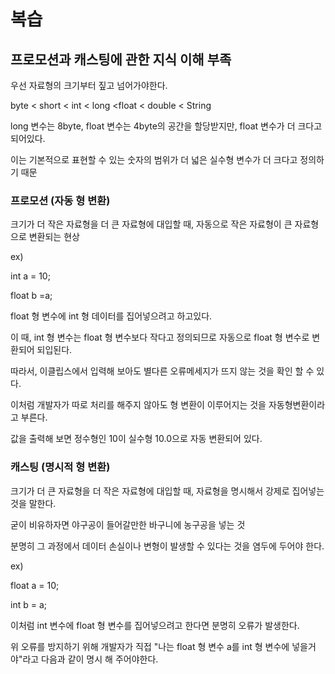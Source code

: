 # 복습

## 프로모션과 캐스팅에 관한 지식 이해 부족

우선 자료형의 크기부터 짚고 넘어가야한다.

byte < short < int < long <float < double < String

long 변수는 8byte, float 변수는 4byte의 공간을 할당받지만, float 변수가 더
크다고 되어있다. 

이는 기본적으로 표현할 수 있는 숫자의 범위가 더 넓은 실수형 변수가
더 크다고 정의하기 때문

### 프로모션 (자동 형 변환)

크기가 더 작은 자료형을 더 큰 자료형에 대입할 때, 자동으로 작은 자료형이 큰 자료형으로
변환되는 현상

ex)

int a = 10;

float b =a;

float 형 변수에 int 형 데이터를 집어넣으려고 하고있다.

이 때, int 형 변수는 float 형 변수보다 작다고 정의되므로 자동으로 float 형 변수로 변환되어 되입된다.

따라서, 이클립스에서 입력해 보아도 별다른 오류메세지가 뜨지 않는 것을 확인 할 수 있다.

이처럼 개발자가 따로 처리를 해주지 않아도 형 변환이 이루어지는 것을 자동형변환이라고 부른다.

값을 출력해 보면 정수형인 10이 실수형 10.0으로 자동 변환되어 있다.

### 캐스팅 (명시적 형 변환)

크기가 더 큰 자료형을 더 작은 자료형에 대입할 때, 자료형을 명시해서 강제로 집어넣는 것을 말한다.

굳이 비유하자면 야구공이 들어갈만한 바구니에 농구공을 넣는 것

분명히 그 과정에서 데이터 손실이나 변형이 발생할 수 있다는 것을 염두에 두어야 한다.

ex)

float a = 10;

int b = a;

이처럼 int 변수에 float 형 변수를 집어넣으려고 한다면 분명히 오류가 발생한다.

위 오류를 방지하기 위해 개발자가 직접 "나는 float 형 변수 a를 int 형 변수에 넣을거야"라고
다음과 같이 명시 해 주어야한다.


